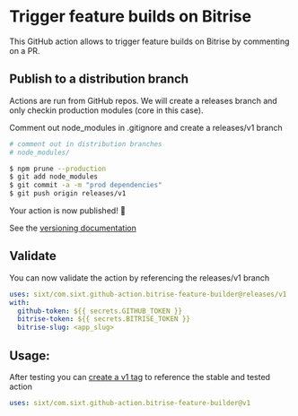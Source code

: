 # Trigger feature builds on Bitrise

This GitHub action allows to trigger feature builds on Bitrise by commenting on a PR.

## Publish to a distribution branch

Actions are run from GitHub repos.  We will create a releases branch and only checkin production modules (core in this case). 

Comment out node_modules in .gitignore and create a releases/v1 branch
```bash
# comment out in distribution branches
# node_modules/
```

```bash
$ npm prune --production
$ git add node_modules
$ git commit -a -m "prod dependencies"
$ git push origin releases/v1
```

Your action is now published! :rocket: 

See the [versioning documentation](https://github.com/actions/toolkit/blob/master/docs/action-versioning.md)

## Validate

You can now validate the action by referencing the releases/v1 branch

```yaml
uses: sixt/com.sixt.github-action.bitrise-feature-builder@releases/v1
with:
  github-token: ${{ secrets.GITHUB_TOKEN }}
  bitrise-token: ${{ secrets.BITRISE_TOKEN }}
  bitrise-slug: <app_slug>
```

## Usage:

After testing you can [create a v1 tag](https://github.com/actions/toolkit/blob/master/docs/action-versioning.md) to reference the stable and tested action

```yaml
uses: sixt/com.sixt.github-action.bitrise-feature-builder@v1
```
